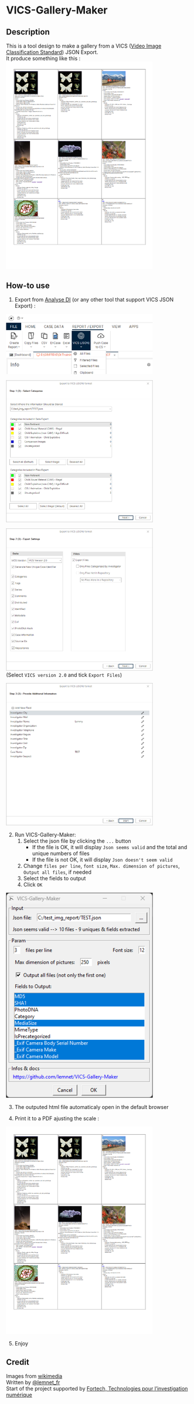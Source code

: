 # VICS-Gallery-Maker

## Description

This is a tool design to make a gallery from a VICS ([Video Image Classification Standard](https://www.projectvic.org/vics-data-model)) JSON Export.  
It produce something like this :  
<kbd><img src="https://raw.githubusercontent.com/lemnet/VICS-Gallery-Maker/main/pics//Result.png" alt="Result" width=400></kbd>
## How-to use

1. Export from [Analyse DI](https://www.griffeye.com/analyze-di/) (or any other tool that support VICS JSON Export) :  

<kbd><img src="https://raw.githubusercontent.com/lemnet/VICS-Gallery-Maker/main/pics/Export0.png" alt="Export step 0" width=400></kbd>  
  
<kbd><img src="https://raw.githubusercontent.com/lemnet/VICS-Gallery-Maker/main/pics/Export1.png" alt="Export step 1" width=400></kbd>  

<kbd><img src="https://raw.githubusercontent.com/lemnet/VICS-Gallery-Maker/main/pics/Export2.png" alt="Export step 2" width=400></kbd>  
(Select `VICS version 2.0` and tick `Export Files`)  
  
<kbd><img src="https://raw.githubusercontent.com/lemnet/VICS-Gallery-Maker/main/pics/Export3.png" alt="Export step 3" width=400></kbd>  

2. Run VICS-Gallery-Maker: 
    1. Select the json file by clicking the `...` button
        * If the file is OK, it will display `Json seems valid` and the total and unique numbers of files
        * If the file is not OK, it will display `Json doesn't seem valid`
    2. Change `files per line`, `font size`, `Max. dimension of pictures`, `Output all files`, if needed
    3. Select the fields to output
    4. Click `OK`

<kbd><img src="https://raw.githubusercontent.com/lemnet/VICS-Gallery-Maker/main/pics/Process.png" alt="Process" width=400></kbd>

3. The outputed html file automaticaly open in the default browser

4. Print it to a PDF ajusting the scale : 

<kbd><img src="https://raw.githubusercontent.com/lemnet/VICS-Gallery-Maker/main/pics/Result.png" alt="Result" width=400></kbd>

5. Enjoy

## Credit

Images from [wikimedia](https://commons.wikimedia.org)  
Written by [@lemnet_fr](https://twitter.com/lemnet_fr)  
Start of the project supported by [Fortech, Technologies pour l’investigation numérique](https://fortech.fr)
